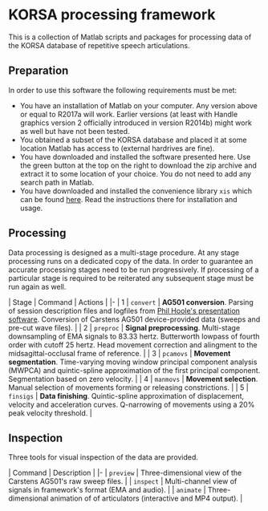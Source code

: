 # KORSA processing framework

This is a collection of Matlab scripts and packages for processing data of the KORSA database of repetitive speech articulations.

## Preparation

In order to use this software the following requirements must be met:

- You have an installation of Matlab on your computer. Any version above or equal to R2017a will work. Earlier versions (at least with Handle graphics version 2 officially introduced in version R2014b) might work as well but have not been tested.
- You obtained a subset of the KORSA database and placed it at some location Matlab has access to (external hardrives are fine).
- You have downloaded and installed the software presented here. Use the green button at the top on the right to download the zip archive and extract it to some location of your choice. You do not need to add any search path in Matlab.
- You have downloaded and installed the convenience library `xis` which can be found [here](TODO). Read the instructions there for installation and usage.

## Processing

Data processing is designed as a multi-stage procedure. At any stage processing runs on a dedicated copy of the data. In order to guarantee an accurate processing stages need to be run progressively. If processing of a particular stage is required to be reiterated any subsequent stage must be run again as well.

| Stage | Command | Actions |
|-
| 1 | `convert` | **AG501 conversion**. Parsing of session description files and logfiles from [Phil Hoole's presentation software](http://www.phonetik.uni-muenchen.de/~hoole/articmanual/index.html). Conversion of Carstens AG501 device-provided data (sweeps and pre-cut wave files). |
| 2 | `preproc` | **Signal preprocessing**. Multi-stage downsampling of EMA signals to 83.33 hertz. Butterworth lowpass of fourth order with cutoff 25 hertz. Head movement correction and alingment to the midsagittal-occlusal frame of reference.                                       |
| 3 | `pcamovs` | **Movement segmentation**. Time-varying moving window principal component analysis (MWPCA) and quintic-spline approximation of the first principal component. Segmentation based on zero velocity.                                                                       |
| 4 | `manmovs` | **Movement selection**. Manual selection of movements forming or releasing constrictions.                                                                                                                                                                                |
| 5 | `finsigs` | **Data finishing**. Quintic-spline approximation of displacement, velocity and acceleration curves. Q-narrowing of movements using a 20% peak velocity threshold.                                                                                                        |

## Inspection

Three tools for visual inspection of the data are provided.

| Command | Description |
|-
| `preview` | Three-dimensional view of the Carstens AG501's raw sweep files.              |
| `inspect` | Multi-channel view of signals in framework's format (EMA and audio).         |
| `animate` | Three-dimensional animation of of articulators (interactive and MP4 output). |

